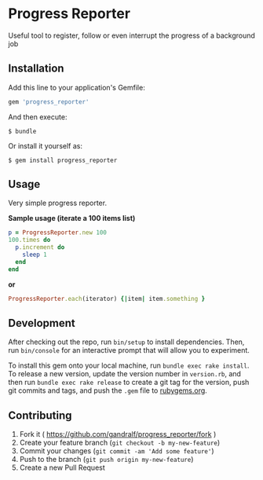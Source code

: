 # Progress Reporter

Useful tool to register, follow or even interrupt the progress of a background job 

## Installation

Add this line to your application's Gemfile:

```ruby
gem 'progress_reporter'
```

And then execute:

    $ bundle

Or install it yourself as:

    $ gem install progress_reporter

## Usage

Very simple progress reporter.

**Sample usage (iterate a 100 items list)**

```ruby
p = ProgressReporter.new 100
100.times do
  p.increment do
    sleep 1
  end
end
```

**or**

```ruby
ProgressReporter.each(iterator) {|item| item.something }
```

## Development

After checking out the repo, run `bin/setup` to install dependencies. Then, run `bin/console` for an interactive prompt 
that will allow you to experiment.

To install this gem onto your local machine, run `bundle exec rake install`. To release a new version, update the 
version number in `version.rb`, and then run `bundle exec rake release` to create a git tag for the version, push git commits and tags, and push the `.gem` file to [rubygems.org](https://rubygems.org).

## Contributing

1. Fork it ( https://github.com/gandralf/progress_reporter/fork )
2. Create your feature branch (`git checkout -b my-new-feature`)
3. Commit your changes (`git commit -am 'Add some feature'`)
4. Push to the branch (`git push origin my-new-feature`)
5. Create a new Pull Request
